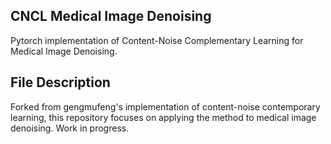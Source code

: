 ## CNCL Medical Image Denoising

Pytorch implementation of Content-Noise Complementary Learning for Medical Image Denoising.

## File Description
Forked from gengmufeng's implementation of content-noise contemporary learning, this repository focuses on applying the method to medical image denoising. Work in progress.

